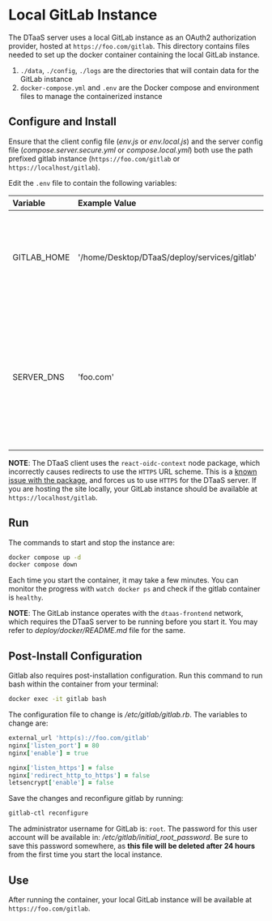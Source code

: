 # Local GitLab Instance

The DTaaS server uses a local GitLab instance as an OAuth2 authorization
provider, hosted at `https://foo.com/gitlab`. This directory contains files
needed to set up the docker container containing the local GitLab instance.

1. `./data`, `./config`, `./logs` are the directories that will contain data for
   the GitLab instance
1. `docker-compose.yml` and `.env` are the Docker compose and environment files
   to manage the containerized instance

## Configure and Install

Ensure that the client config file (_env.js_ or _env.local.js_) and the server
config file (_compose.server.secure.yml_ or _compose.local.yml_) both use the
path prefixed gitlab instance (`https://foo.com/gitlab` or
`https://localhost/gitlab`).

Edit the `.env` file to contain the following variables:

| Variable    | Example Value                                | Explanation                                                                                                                  |
| :---------- | :------------------------------------------- | :--------------------------------------------------------------------------------------------------------------------------- |
| GITLAB_HOME | '/home/Desktop/DTaaS/deploy/services/gitlab' | Full path to the DTaaS gitlab directory. This is an absolute path with no trailing slash.                                    |
| SERVER_DNS  | 'foo.com'                                    | The server DNS, if you are deploying with a dedicated server. Remember not use _http(s)_ at the beginning of the DNS string. |

**NOTE**: The DTaaS client uses the `react-oidc-context` node package, which
incorrectly causes redirects to use the `HTTPS` URL scheme. This is a
[known issue with the package](https://github.com/authts/react-oidc-context/issues/1288),
and forces us to use `HTTPS` for the DTaaS server. If you are hosting the site
locally, your GitLab instance should be available at `https://localhost/gitlab`.

## Run

The commands to start and stop the instance are:

```bash
docker compose up -d
docker compose down
```

Each time you start the container, it may take a few minutes. You can monitor
the progress with `watch docker ps` and check if the gitlab container is
`healthy`.

**NOTE**: The GitLab instance operates with the `dtaas-frontend` network, which
requires the DTaaS server to be running before you start it. You may refer to
_deploy/docker/README.md_ file for the same.

## Post-Install Configuration

Gitlab also requires post-installation configuration. Run this command to run
bash within the container from your terminal:

```bash
docker exec -it gitlab bash
```

The configuration file to change is _/etc/gitlab/gitlab.rb_. The variables to
change are:

```rb
external_url 'http(s)://foo.com/gitlab'
nginx['listen_port'] = 80
nginx['enable'] = true

nginx['listen_https'] = false
nginx['redirect_http_to_https'] = false
letsencrypt['enable'] = false
```

Save the changes and reconfigure gitlab by running:

```bash
gitlab-ctl reconfigure
```

The administrator username for GitLab is: `root`. The password for this user
account will be available in: _/etc/gitlab/initial_root_password_. Be sure to
save this password somewhere, as **this file will be deleted after 24 hours**
from the first time you start the local instance.

## Use

After running the container, your local GitLab instance will be available at
`https://foo.com/gitlab`.
